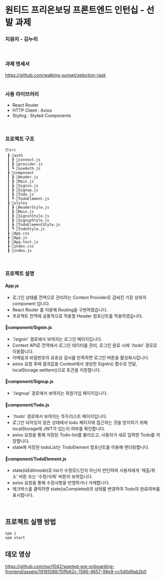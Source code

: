 # 원티드 프리온보딩 프론트엔드 인턴십 - 선발 과제

### 지원자 - 김누리
<br/>

### 과제 명세서
https://github.com/walking-sunset/selection-task
<br />
<br />

### 사용 라이브러리
- React Router
- HTTP Client : Axios
- Styling : Styled-Components
<br/>

### 프로젝트 구조

```
📦src
 ┣ 📂auth
 ┃ ┣ 📜context.js
 ┃ ┣ 📜provider.js
 ┃ ┗ 📜useAuth.js
 ┣ 📂component
 ┃ ┣ 📜Header.js
 ┃ ┣ 📜Main.js
 ┃ ┣ 📜Signin.js
 ┃ ┣ 📜Signup.js
 ┃ ┣ 📜Todo.js
 ┃ ┗ 📜TodoElement.js
 ┣ 📂styles
 ┃ ┣ 📜HeaderStyle.js
 ┃ ┣ 📜Main.js
 ┃ ┣ 📜SigninStyle.js
 ┃ ┣ 📜SignupStyle.js
 ┃ ┣ 📜TodoElementStyle.js
 ┃ ┗ 📜TodoStyle.js
 ┣ 📜App.css
 ┣ 📜App.js
 ┣ 📜App.test.js
 ┣ 📜index.css
 ┣ 📜index.js
```
<br />

### 프로젝트 설명

#### App.js
- 로그인 상태를 전역으로 관리하는 Context Provider로 감싸진 가장 상위의 component 입니다.
- React Router 를 이용해 Routing을 구현하였습니다.
- 프로젝트 전역에 공통적으로 적용할 Header 컴포넌트를 적용하였습니다.

#### 📂component/Signin.js
- '/signin' 경로에서 보여지는 로그인 페이지입니다.
- Context API로 전역에서 로그인 데이터를 관리, 로그인 완료 시에 '/todo' 경로로 이동합니다.
- 이메일과 비밀번호의 유효성 검사를 만족하면 로그인 버튼을 활성화시킵니다.
- axios 요청 후에 결과값을 Context에서 생성한 SignIn() 함수로 전달, localStorage.setItem()으로 토큰을 저장합니다.

#### 📂component/Signup.js
- '/signup' 경로에서 보여지는 회원가입 페이지입니다.

#### 📂component/Todo.js
- '/todo' 경로에서 보여지는 투두리스트 페이지입니다.
- 로그인 되어있지 않은 상태에서 todo 페이지에 접근하는 것을 방지하기 위해 localStorage에 JWT가 있는지 여부를 확인합니다.
- axios 요청을 통해 저장된 Todo-list를 불러오고, 사용자가 새로 입력한 Todo를 저장합니다.
- state에 저장된 todoList는 TodoElement 컴포넌트를 이용해 렌더링합니다.

#### 📂component/TodoElement.js
- state(isEditmode)로 list가 수정모드인지 아닌지 판단하여 사용자에게 '제출/취소' 버튼 또는 '수정/삭제' 버튼이 보여집니다.
- axios 요청을 통해 수정사항을 반영하거나 삭제합니다.
- 체크박스를 클릭하면 state(isCompleted)의 상태를 변경하여 Todo의 완료여부를 표시합니다.
<br />

## 프로젝트 실행 방법

```
npm i
npm start
```

  
## 데모 영상


https://github.com/nuri1042/wanted-pre-onboarding-frontend/assets/19181088/15ffb62c-1586-4657-98e9-cc5d0d9ab2b0

